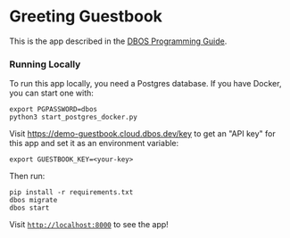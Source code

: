 # Greeting Guestbook

This is the app described in the [DBOS Programming Guide](https://docs.dbos.dev/getting-started/quickstart-programming-python).

### Running Locally

To run this app locally, you need a Postgres database.
If you have Docker, you can start one with:

```shell
export PGPASSWORD=dbos
python3 start_postgres_docker.py
```

Visit https://demo-guestbook.cloud.dbos.dev/key to get an "API key" for this app and set it as an environment variable:

```shell
export GUESTBOOK_KEY=<your-key>
```

Then run:

```shell
pip install -r requirements.txt
dbos migrate
dbos start
```

Visit [`http://localhost:8000`](http://localhost:8000) to see the app!